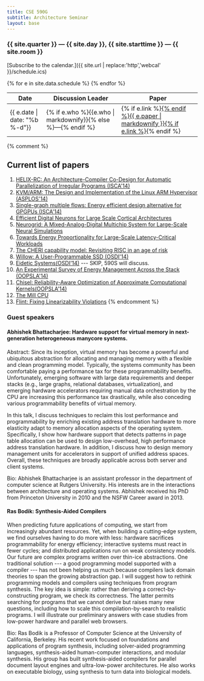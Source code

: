 ```yaml
---
title: CSE 590G
subtitle: Architecture Seminar
layout: base
---
```


### {{ site.quarter }} — {{ site.day }}, {{ site.starttime }} — {{ site.room }}

[Subscribe to the calendar.]({{ site.url | replace:'http','webcal' }}/schedule.ics)

<!-- To edit schedule, edit: `_data/schedule.yml` -->
<table class="table">
  <thead><tr>
    <th style="width: 5em;">Date</th>
    <th>Discussion Leader</th>
    <th>Paper</th>
  </tr></thead>
  {% for e in site.data.schedule %}
  <tr>
    <td>{{ e.date | date: "%b %-d"}}</td>
    <td>{% if e.who %}{{e.who | markdownify}}{% else %}—{% endif %}</td>
    <td>
      {% if e.link %}<a href="{{ e.link }}">{% endif %}{{ e.paper | markdownify }}{% if e.link %}</a>{% endif %}
    </td>
  </tr>
  {% endfor %}
</table>

{% comment %}

## Current list of papers

1. [HELIX-RC: An Architecture-Compiler Co-Design for Automatic Parallelization of Irregular Programs (ISCA'14)](https://www.cl.cam.ac.uk/~tmj32/papers/docs/campanoni14-isca.pdf)
2. [KVM/ARM: The Design and Implementation of the Linux ARM Hypervisor (ASPLOS'14)](http://www.cs.columbia.edu/~nieh/pubs/asplos2014_kvmarm.pdf)
3. [Single-graph multiple flows: Energy efficient design alternative for GPGPUs (ISCA'14)](http://ieeexplore.ieee.org/xpl/login.jsp?tp=&arnumber=6853234&url=http%3A%2F%2Fieeexplore.ieee.org%2Fiel7%2F6847316%2F6853187%2F06853234.pdf%3Farnumber%3D6853234)
4. [Efficient Digital Neurons for Large Scale Cortical Architectures](http://dl.acm.org/citation.cfm?id=2665707)
5. [Neurogrid: A Mixed-Analog-Digital Multichip System for Large-Scale Neural Simulations](https://web.stanford.edu/group/brainsinsilicon/documents/BenjaminEtAlNeurogrid2014.pdf)
6. [Towards Energy Proportionality for Large-Scale Latency-Critical Workloads](http://csl.stanford.edu/~christos/publications/2014.pegasus.isca.pdf)
7. [The CHERI capability model: Revisiting RISC in an age of risk](http://www.cl.cam.ac.uk/research/security/ctsrd/pdfs/201406-isca2014-cheri.pdf)
8. [Willow: A User-Programmable SSD (OSDI'14)](http://cseweb.ucsd.edu/~swanson/papers/OSDI2014-Willow.pdf)
9. [Eidetic Systems(OSDI'14)](http://web.eecs.umich.edu/~ddevec/papers/devecsery14.pdf) --- SKIP, 590S will discuss.
10. [An Experimental Survey of Energy Management Across the Stack (OOPSLA'14)](http://arcade.cs.columbia.edu/energy-oopsla14.pdf)
11. [Chisel: Reliability-Aware Optimization of Approximate Computational Kernels(OOPSLA'14)](http://dspace.mit.edu/bitstream/handle/1721.1/83843/MIT-CSAIL-TR-2014-001.pdf?sequence=1) 
12. [The Mill CPU](http://millcomputing.com/docs/)
13. [Flint: Fixing Linearizability Violations](http://researcher.ibm.com/researcher/files/us-otripp/oopsla14.pdf)
{% endcomment %}


### Guest speakers


#### Abhishek Bhattacharjee: Hardware support for virtual memory in next-generation heterogeneous manycore systems.

Abstract: Since its inception, virtual memory has become a powerful and ubiquitous abstraction for allocating and managing memory with a flexible and clean programming model. Typically, the systems community has been comfortable paying a performance tax for these programmability benefits. Unfortunately, emerging software with large data requirements and deeper stacks (e.g., large graphs, relational databases,  virtualization), and emerging hardware accelerators requiring manual data orchestration by the CPU are increasing this performance tax drastically, while also conceding various programmability benefits of virtual memory.

In this talk, I discuss techniques to reclaim this lost performance and programmability by enriching existing address translation hardware to more elasticity adapt to memory allocation aspects of the operating system. Specifically, I show how hardware support that detects patterns in page table allocation can be used to design low-overhead, high performance address translation hardware. In addition, I discuss how to design memory management units for accelerators in support of unified address spaces. Overall, these techniques are broadly applicable across both server and client systems.

Bio: Abhishek Bhattacharjee is an assistant professor in the department of computer science at Rutgers University. His interests are in the interactions between architecture and operating systems. Abhishek received his PhD from Princeton University in 2010 and the NSFW Career award in 2013.

#### Ras Bodik: Synthesis-Aided Compilers

When predicting future applications of computing, we start from increasingly abundant resources. Yet, when building a cutting-edge system, we find ourselves having to do more with less: hardware sacrifices programmability for energy efficiency; interactive systems must react in fewer cycles; and distributed applications run on weak consistency models. Our future are complex programs written over thin-ice abstractions. One traditional solution --- a good programming model supported with a compiler --- has not been helping us much because compilers lack domain theories to span the growing abstraction gap. I will suggest how to rethink programming models and compilers using techniques from program synthesis. The key idea is simple: rather than deriving a correct-by-constructing program, we check its correctness. The latter permits searching for programs that we cannot derive but raises many new questions, including how to scale this compilation-by-search to realistic programs. I will illustrate our preliminary answers with case studies from low-power hardware and parallel web browsers.

Bio: Ras Bodik is a Professor of Computer Science at the University of California, Berkeley. His recent work focused on foundations and applications of program synthesis, including solver-aided programming languages, synthesis-aided human-computer interactions, and modular synthesis. His group has built synthesis-aided compilers for parallel document layout engines and ultra-low-power architectures. He also works on executable biology, using synthesis to turn data into biological models.
